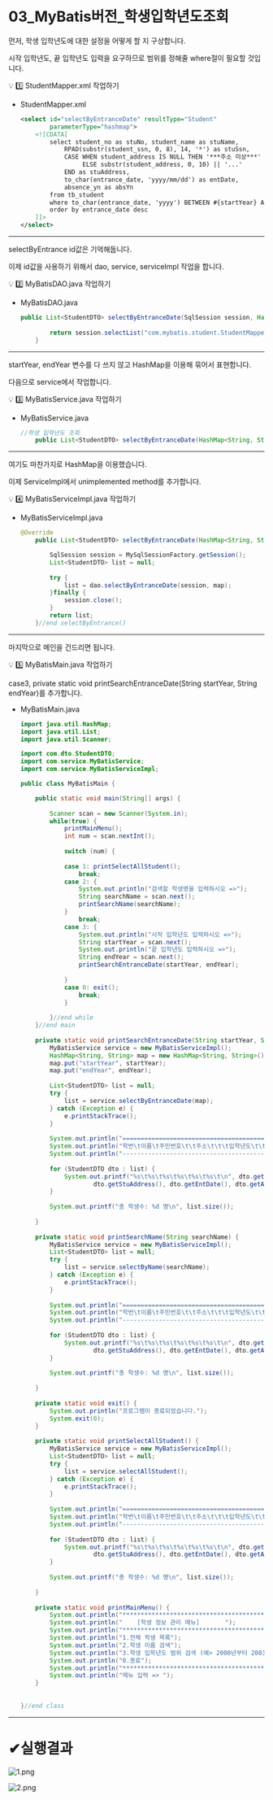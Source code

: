 # 03_MyBatis버전_학생입학년도조회



먼저, 학생 입학년도에 대한 설정을 어떻게 할 지 구상합니다.

시작 입학년도, 끝 입학년도 입력을 요구하므로 범위를 정해줄 where절이 필요할 것입니다.

<aside>
💡 1️⃣ StudentMapper.xml 작업하기

</aside>

- StudentMapper.xml
    
    ```xml
    <select id="selectByEntranceDate" resultType="Student"
    		parameterType="hashmap">
    	<![CDATA[
    		select student_no as stuNo, student_name as stuName,
    			RPAD(substr(student_ssn, 0, 8), 14, '*') as stuSsn, 
    			CASE WHEN student_address IS NULL THEN '***주소 미상***'
    				 ELSE substr(student_address, 0, 10) || '...'
    			END as stuAddress,
    			to_char(entrance_date, 'yyyy/mm/dd') as entDate,
    			absence_yn as absYn
    		from tb_student
    		where to_char(entrance_date, 'yyyy') BETWEEN #{startYear} AND #{endYear}
    		order by entrance_date desc
    	]]>	
    </select>
    ```
    

---

selectByEntrance id값은 기억해둡니다.

이제 id값을 사용하기 위해서 dao, service, serviceImpl 작업을 합니다.

<aside>
💡 2️⃣ MyBatisDAO.java 작업하기

</aside>

- MyBatisDAO.java
    
    ```java
    public List<StudentDTO> selectByEntranceDate(SqlSession session, HashMap<String, String> map) {
    		
    		return session.selectList("com.mybatis.student.StudentMapper.selectByEntranceDate", map);
    	}
    ```
    

---

startYear, endYear 변수를 다 쓰지 않고 HashMap을 이용해 묶어서 표현합니다.

다음으로 service에서 작업합니다.

<aside>
💡 3️⃣ MyBatisService.java 작업하기

</aside>

- MyBatisService.java
    
    ```java
    //학생 입학년도 조회
    	public List<StudentDTO> selectByEntranceDate(HashMap<String, String> map);
    ```
    

---

여기도 마찬가지로 HashMap을 이용했습니다.

이제 ServiceImpl에서 unimplemented method를 추가합니다.

<aside>
💡 4️⃣ MyBatisServiceImpl.java 작업하기

</aside>

- MyBatisServiceImpl.java
    
    ```java
    @Override
    	public List<StudentDTO> selectByEntranceDate(HashMap<String, String> map) {
    
    		SqlSession session = MySqlSessionFactory.getSession();
    		List<StudentDTO> list = null;
    		
    		try {
    			list = dao.selectByEntranceDate(session, map);
    		}finally {
    			session.close();
    		}
    		return list;
    	}//end selectByEntrance()
    ```
    

---

마지막으로 메인을 건드리면 됩니다.

<aside>
💡 5️⃣ MyBatisMain.java 작업하기

</aside>

case3, private static void printSearchEntranceDate(String startYear, String endYear)를 추가합니다.

- MyBatisMain.java
    
    ```java
    import java.util.HashMap;
    import java.util.List;
    import java.util.Scanner;
    
    import com.dto.StudentDTO;
    import com.service.MyBatisService;
    import com.service.MyBatisServiceImpl;
    
    public class MyBatisMain {
    
    	public static void main(String[] args) {
    		
    		Scanner scan = new Scanner(System.in);
    		while(true) {
    			printMainMenu();
    			int num = scan.nextInt();
    			
    			switch (num) {
    			
    			case 1: printSelectAllStudent();
    				break;
    			case 2: {
    				System.out.println("검색할 학생명을 입력하시오 =>");
    				String searchName = scan.next();
    				printSearchName(searchName);
    			}
    				break;
    			case 3: {
    				System.out.println("시작 입학년도 입력하시오 =>");
    				String startYear = scan.next();
    				System.out.println("끝 입학년도 입력하시오 =>");
    				String endYear = scan.next();
    				printSearchEntranceDate(startYear, endYear);
    				
    			}
    			case 0: exit();
    				break;
    			}
    			
    		}//end while
    	}//end main
    	
    	private static void printSearchEntranceDate(String startYear, String endYear) {
    		MyBatisService service = new MyBatisServiceImpl();
    		HashMap<String, String> map = new HashMap<String, String>();
    		map.put("startYear", startYear);
    		map.put("endYear", endYear);
    		
    		List<StudentDTO> list = null;
    		try {
    			list = service.selectByEntranceDate(map);
    		} catch (Exception e) {
    			e.printStackTrace();
    		}
    		
    		System.out.println("================================================================================");
    		System.out.println("학번\t이름\t주민번호\t\t주소\t\t\t입학년도\t\t휴학여부");
    		System.out.println("--------------------------------------------------------------------------------");
    		
    		for (StudentDTO dto : list) {
    			System.out.printf("%s\t%s\t%s\t%s\t%s\t%s\t\n", dto.getStuNo(), dto.getStuName(), dto.getStuSsn(),
    					dto.getStuAddress(), dto.getEntDate(), dto.getAbsYn());
    		}
    		
    		System.out.printf("총 학생수: %d 명\n", list.size());
    		
    	}
    	
    	private static void printSearchName(String searchName) {
    		MyBatisService service = new MyBatisServiceImpl();
    		List<StudentDTO> list = null;
    		try {
    			list = service.selectByName(searchName);
    		} catch (Exception e) {
    			e.printStackTrace();
    		}
    		
    		System.out.println("================================================================================");
    		System.out.println("학번\t이름\t주민번호\t\t주소\t\t\t입학년도\t\t휴학여부");
    		System.out.println("--------------------------------------------------------------------------------");
    		
    		for (StudentDTO dto : list) {
    			System.out.printf("%s\t%s\t%s\t%s\t%s\t%s\t\n", dto.getStuNo(), dto.getStuName(), dto.getStuSsn(),
    					dto.getStuAddress(), dto.getEntDate(), dto.getAbsYn());
    		}
    		
    		System.out.printf("총 학생수: %d 명\n", list.size());
    		
    	}
    	
    	private static void exit() {
    		System.out.println("프로그램이 종료되었습니다.");
    		System.exit(0);
    	}
    	
    	private static void printSelectAllStudent() {
    		MyBatisService service = new MyBatisServiceImpl();
    		List<StudentDTO> list = null;
    		try {
    			list = service.selectAllStudent();
    		} catch (Exception e) {
    			e.printStackTrace();
    		}
    		
    		System.out.println("================================================================================");
    		System.out.println("학번\t이름\t주민번호\t\t주소\t\t\t입학년도\t\t휴학여부");
    		System.out.println("--------------------------------------------------------------------------------");
    		
    		for (StudentDTO dto : list) {
    			System.out.printf("%s\t%s\t%s\t%s\t%s\t%s\t\n", dto.getStuNo(), dto.getStuName(), dto.getStuSsn(),
    					dto.getStuAddress(), dto.getEntDate(), dto.getAbsYn());
    		}
    		
    		System.out.printf("총 학생수: %d 명\n", list.size());
    		
    	}
    	
    	private static void printMainMenu() {
    		System.out.println("***************************************");
    		System.out.println("	[학생 정보 관리 메뉴]		");
    		System.out.println("***************************************");
    		System.out.println("1.전체 학생 목록");
    		System.out.println("2.학생 이름 검색");
    		System.out.println("3.학생 입학년도 범위 검색 (예> 2000년부터 2003년까지)");
    		System.out.println("0.종료");
    		System.out.println("***************************************");
    		System.out.println("메뉴 입력 => ");
    	}
    	
    	
    }//end class
    ```
    

---
<h1>✔실행결과</h1>

![1.png](./2022-08-15-03_MyBatis%EB%B2%84%EC%A0%84_%ED%95%99%EC%83%9D%EC%9E%85%ED%95%99%EB%85%84%EB%8F%84%EC%A1%B0%ED%9A%8C/1.png)

![2.png](./2022-08-15-03_MyBatis%EB%B2%84%EC%A0%84_%ED%95%99%EC%83%9D%EC%9E%85%ED%95%99%EB%85%84%EB%8F%84%EC%A1%B0%ED%9A%8C/2.png)
